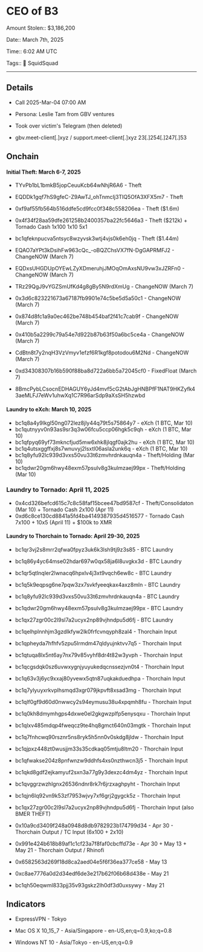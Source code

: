 # CEO of B3

Amount Stolen:: $3,186,200

Date:: March 7th, 2025

Time:: 6:02 AM UTC

Tags:: 🔑 SquidSquad


----


## Details

- Call 2025-Mar-04 07:00 AM

- Persona: Leslie Tam from GBV ventures

- Took over victim's Telegram (then deleted)

- gbv.meet-client[.]xyz / support.meet-client[.]xyz 23[.]254[.]247[.]53


## Onchain

#### Initial Theft: March 6-7, 2025 

- TYvPb1bL1bmkB5jopCeuuKcb64wNhjR6A6 - Theft
- EQDDk1gqf7hS9gfeC-Z9AwTJ_ohTnmcIj3TIQ5OfA3XFX5m7 - Theft
- 0xf9af55fb564b516ddfe5cd9fcc0f348c558206ea - Theft ($1.6m)
- 0x4f34f28aa59dfe261258b2400357ba22fc5646a3 - Theft ($212k) + Tornado Cash 1x100 1x10 5x1 
- bc1qfeknpucva5ntsyc8wzyvsk3wtj4vjs0k6eh0jq - Theft ($1.44m)

- EQAO7aYPt3kDsihFw963cQc_-oBQZChsVX7fN-DgGAPRMFJ2 - ChangeNOW  (March 7)
- EQDxsUHGDUpOYEwLZyXDmeruhjJMOqOmAxsNU9vw3xJZRFn0 - ChangeNOW  (March 7)
- TRz29QgJ9vYGZSmUfKd4g8gBy5N9rdXmUg - ChangeNOW (March 7)
- 0x3d6c823221673a67187fb9901e74c5be5d5a50c1 - ChangeNOW (March 7)
- 0x874d8fc1a9a0ec462be748b454baf2f41c7cab9f - ChangeNOW (March 7)
- 0x410b5a2299c79a54e7d922b87b63f50a6bc5ce4a - ChangeNOW (March 7)
- CdBtn8t7y2nqH3VzVmyv1efzf6R1kgf8potodou6M2Nd - ChangeNOW (March 7)
- 0xd34308307b16b590f88ba8d722a6bb5a72045cf0 - FixedFloat (March 7)
- 8BmcPybLCsocnEDHAGUY6yJd4mvf5cG2tAbJgHNBPfF1NAT9HKZyfk43aeMLFJ7eWv1uhwXq1C7R96arSdp9aXsSH5hzwbd




#### Laundry to eXch: March 10, 2025

- bc1q8a4y9lkgl50ng072lez8jly44q79t5s75864y7 - eXch (1 BTC, Mar 10)
- bc1qutnyyv0n93as9sr3q3w06fcu5ccp06hgk5c9qh - eXch (1 BTC, Mar 10)
- bc1qfpyq69yf73mkncfjud5mw6xhk8jlqgf0ajk2hu - eXch (1 BTC, Mar 10)
- bc1q4utsxggffxj8s7wnuvyj2lsxtl06asla2unk6q - eXch (1 BTC, Mar 10)
- bc1q8yfu92lc939d3vxs50vu33t6zmvhrdnkauqn4a - Theft/Holding (Mar 10)
- bc1qdwr20gm6hwy48exm57psulv8g3kulmzaej99px - Theft/Holding (Mar 10)

### Laundry to Tornado: April 11, 2025
- 0x4cd326befcd615c7c8c58faf15bcee47bd9587cf - Theft/Consolidaton (Mar 10) + Tornado Cash 2x100 (Apr 11)
- 0xd6c8ce130cd8841a5fd4ba4149387935d4516577 - Tornado Cash 7x100 + 10x5 (April 11) + $100k to XMR


#### Laundry to Thorchain to Tornado: April 29-30, 2025

- bc1qr3vj2s8mrr2qfwa0fpyz3uk6k3lsh9tj9z3s85 - BTC Laundry 
- bc1q86y4yc64mse02hdar697w0qx58ja6l8uvgkx3d - BTC Laundry 
- bc1qr5qtlnqler2lwnacq6hpxlv4j3xt9vqch6ew8c - BTC Laundry 
- bc1q5k9eqpsg6ne7pqw3zx7svkfyeeqkax4axz8mln - BTC Laundry 
- bc1q8yfu92lc939d3vxs50vu33t6zmvhrdnkauqn4a - BTC Laundry 
- bc1qdwr20gm6hwy48exm57psulv8g3kulmzaej99px - BTC Laundry 
- bc1qx27zgr00c2l9sl7a2ucyx2np89vjhndpu5d6fj - BTC Laundry 
- bc1qelhplnnhjm3gzdlkfyw2lk0frfcvnqyph8zal4 - Thorchain Input 
- bc1qpheyda7hfhfv5zpu5lrmdm47qldyujnktvv7q5 - Thorchain Input 
- bc1qtuqa8lx5nt6ay7nx79v85vyhf8dr4t82w3yvph - Thorchain Input 
- bc1qcgsdqk0sz6uvwxygnjyuyukedqcnssezjvn0t4 - Thorchain Input 
- bc1q63v3j6yc9xxaj80yvewx5qtn87uqkakduedhpa - Thorchain Input 
- bc1q7ylyuyxrkvplhsmqd3xgr079jkpvft8xsad3mg - Thorchain Input 
- bc1qlf0gf9d60d0nwwcy2s94eymusu38u4xpqmh8fu - Thorchain Input 
- bc1q0kh8dmymhgps4dxwe0el2gkgwzplfp5enysqxu - Thorchain Input 
- bc1qlxv485mdqp4fweqcz9te4hq8gmct640n03mgtk - Thorchain Input 
- bc1q7fnhcwq90rsznr5ns8ryk5h5nn0v0skdg8jldw - Thorchain Input 
- bc1qjpxz448zt0wusjjm33s35cdkaq05mtju8ltm20 - Thorchain Input 
- bc1qfwakse204z8pnfwnzw9ddhfs4xs0nzthwcn3j5 - Thorchain Input 
- bc1qkd8gdf2ejkamyuf2sxn3a77g9y3dexzc4dm4yz - Thorchain Input 
- bc1qvggrzwzhlgnx26536ndnr8rk7r6jrzxaghpyht - Thorchain Input 
- bc1qjn6lq92vn9k53zf7953wjvy7xf6grj2gygck5z - Thorchain Input 
- bc1qx27zgr00c2l9sl7a2ucyx2np89vjhndpu5d6fj - Thorchain Input (also BMER THEFT) 


- 0x10a9cd3409f248a0948d8db9782923b174799d34 - Apr 30 - Thorchain Output / TC Input (6x100 + 2x10) 
- 0x991e424b618b89af1c1cf23a7f8faf0cbcffd73e - Apr 30 + May 13 + May 21 - Thorchain Output / Rhinofi 
- 0x6582563d269f18d8ca2aed04e5f6f36ea377ce58 - May 13
- 0xc8ae7776a0d2d34edf6de3e217b62f06b68d438e - May 21
- bc1qh50eqwml833pjj35v93gskz2lh0df3d0uxsywy - May 21


 
 
 
 
 
 
 


## Indicators

- ExpressVPN - Tokyo

- Mac OS X 10_15_7 - Asia/Singapore - en-US,en;q=0.9,ko;q=0.8

- Windows NT 10 - Asia/Tokyo - en-US,en;q=0.9
